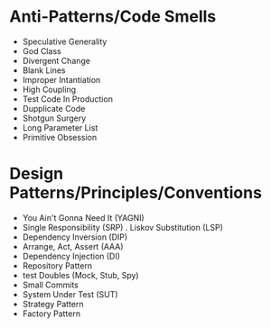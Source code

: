 # Anti-Patterns/Code Smells
- Speculative Generality
 - God Class
 - Divergent Change
 - Blank Lines
 - Improper Intantiation
 - High Coupling
 - Test Code In Production
 - Dupplicate Code
 - Shotgun Surgery
 - Long Parameter List
- Primitive Obsession

# Design Patterns/Principles/Conventions
- You Ain't Gonna Need It (YAGNI)
- Single Responsibility (SRP)
. Liskov Substitution (LSP)
- Dependency Inversion (DIP)
- Arrange, Act, Assert (AAA)
- Dependency Injection (DI)
- Repository Pattern
- test Doubles (Mock, Stub, Spy)
- Small Commits
- System Under Test (SUT)
- Strategy Pattern
- Factory Pattern